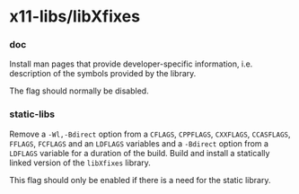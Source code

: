 # x11-libs/libXfixes

### doc
Install man pages that provide developer-specific information, i.e. description of the symbols provided by the library.

The flag should normally be disabled.

### static-libs
Remove a `-Wl,-Bdirect` option from a `CFLAGS`, `CPPFLAGS`, `CXXFLAGS`, `CCASFLAGS`, `FFLAGS`, `FCFLAGS` and an `LDFLAGS` variables and a `-Bdirect` option from a `LDFLAGS` variable for a duration of the build. Build and install a statically linked version of the `libXfixes` library.

This flag should only be enabled if there is a need for the static library.
